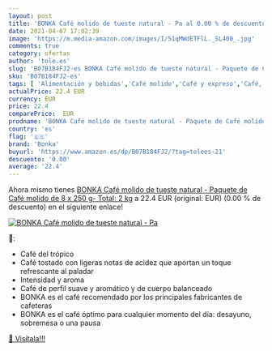 ```yaml
---
layout: post
title: 'BONKA Café molido de tueste natural - Pa al 0.00 % de descuento'
date: 2021-04-07 17:02:39
image: 'https://m.media-amazon.com/images/I/51qMWdETFlL._SL400_.jpg'
comments: true
category: ofertas
author: 'tole.es'
slug: 'B07B184FJ2-es BONKA Café molido de tueste natural - Paquete de Café...'
sku: 'B07B184FJ2-es'
tags: [ 'Alimentación y bebidas','Café molido','Café y expreso','Café, té y bebidas','bonka','café', ]
actualPrice: 22.4 EUR
currency: EUR
price: 22.4
comparePrice:  EUR
prodname: 'BONKA Café molido de tueste natural - Paquete de Café molido de 8 x 250 g- Total: 2 kg'
country: 'es'
flag: '🇪🇸'
brand: 'Bonka'
buyurl: 'https://www.amazon.es/dp/B07B184FJ2/?tag=tolees-21'
descuento: '0.00'
average: '22.4'
---
```


Ahora mismo tienes [BONKA Café molido de tueste natural - Paquete de Café molido de 8 x 250 g- Total: 2 kg](https://www.amazon.es/dp/B07B184FJ2/?tag=tolees-21) a 22.4 EUR (original:  EUR) (0.00 %  de descuento) en el siguiente enlace!

[![BONKA Café molido de tueste natural - Pa](https://m.media-amazon.com/images/I/51qMWdETFlL._SL400_.jpg)](https://www.amazon.es/dp/B07B184FJ2/?tag=tolees-21)

🔎:

- Café del trópico
- Café tostado con ligeras notas de acidez que aportan un toque refrescante al paladar
- Intensidad y aroma
- Café de perfil suave y aromático y de cuerpo balanceado
- BONKA es el café recomendado por los principales fabricantes de cafeteras
- BONKA es el café óptimo para cualquier momento del día: desayuno, sobremesa o una pausa

[🛒 Visítala!!!](https://www.amazon.es/dp/B07B184FJ2/?tag=tolees-21)
